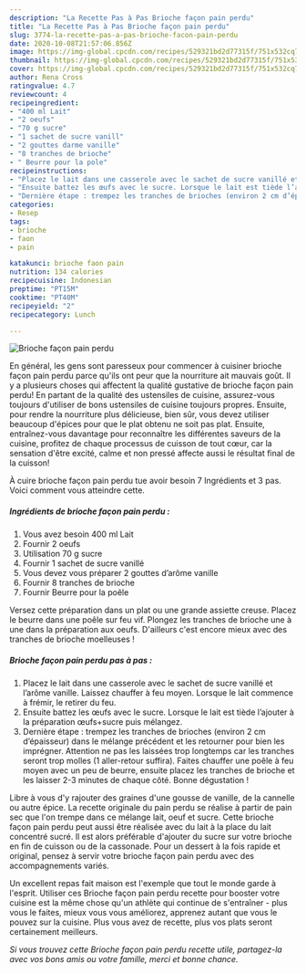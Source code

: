 ```yaml
---
description: "La Recette Pas à Pas Brioche façon pain perdu"
title: "La Recette Pas à Pas Brioche façon pain perdu"
slug: 3774-la-recette-pas-a-pas-brioche-facon-pain-perdu
date: 2020-10-08T21:57:06.856Z
image: https://img-global.cpcdn.com/recipes/529321bd2d77315f/751x532cq70/brioche-facon-pain-perdu-photo-principale-de-la-recette.jpg
thumbnail: https://img-global.cpcdn.com/recipes/529321bd2d77315f/751x532cq70/brioche-facon-pain-perdu-photo-principale-de-la-recette.jpg
cover: https://img-global.cpcdn.com/recipes/529321bd2d77315f/751x532cq70/brioche-facon-pain-perdu-photo-principale-de-la-recette.jpg
author: Rena Cross
ratingvalue: 4.7
reviewcount: 4
recipeingredient:
- "400 ml Lait"
- "2 oeufs"
- "70 g sucre"
- "1 sachet de sucre vanill"
- "2 gouttes darme vanille"
- "8 tranches de brioche"
- " Beurre pour la pole"
recipeinstructions:
- "Placez le lait dans une casserole avec le sachet de sucre vanillé et l’arôme vanille. Laissez chauffer à feu moyen. Lorsque le lait commence à frémir, le retirer du feu."
- "Ensuite battez les œufs avec le sucre. Lorsque le lait est tiède l’ajouter à la préparation œufs+sucre puis mélangez."
- "Dernière étape : trempez les tranches de brioches (environ 2 cm d’épaisseur) dans le mélange précédent et les retourner pour bien les imprégner. Attention ne pas les laissées trop longtemps car les tranches seront trop molles (1 aller-retour suffira). Faites chauffer une poêle à feu moyen avec un peu de beurre, ensuite placez les tranches de brioche et les laisser 2-3 minutes de chaque côté. Bonne dégustation !"
categories:
- Resep
tags:
- brioche
- faon
- pain

katakunci: brioche faon pain 
nutrition: 134 calories
recipecuisine: Indonesian
preptime: "PT15M"
cooktime: "PT40M"
recipeyield: "2"
recipecategory: Lunch

---
```



![Brioche façon pain perdu](https://img-global.cpcdn.com/recipes/529321bd2d77315f/751x532cq70/brioche-facon-pain-perdu-photo-principale-de-la-recette.jpg)

En général, les gens sont paresseux pour commencer à cuisiner brioche façon pain perdu parce qu'ils ont peur que la nourriture ait mauvais goût. Il y a plusieurs choses qui affectent la qualité gustative de brioche façon pain perdu! En partant de la qualité des ustensiles de cuisine, assurez-vous toujours d'utiliser de bons ustensiles de cuisine toujours propres. Ensuite, pour rendre la nourriture plus délicieuse, bien sûr, vous devez utiliser beaucoup d'épices pour que le plat obtenu ne soit pas plat. Ensuite, entraînez-vous davantage pour reconnaître les différentes saveurs de la cuisine, profitez de chaque processus de cuisson de tout cœur, car la sensation d'être excité, calme et non pressé affecte aussi le résultat final de la cuisson!

<!--inarticleads1-->

À cuire brioche façon pain perdu tue avoir besoin 7 Ingrédients et 3 pas. Voici comment vous atteindre cette.

##### Ingrédients de brioche façon pain perdu :

1. Vous avez besoin 400 ml Lait
1. Fournir 2 oeufs
1. Utilisation 70 g sucre
1. Fournir 1 sachet de sucre vanillé
1. Vous devez vous préparer 2 gouttes d’arôme vanille
1. Fournir 8 tranches de brioche
1. Fournir  Beurre pour la poêle


Versez cette préparation dans un plat ou une grande assiette creuse. Placez le beurre dans une poêle sur feu vif. Plongez les tranches de brioche une à une dans la préparation aux oeufs. D&#39;ailleurs c&#39;est encore mieux avec des tranches de brioche moelleuses ! 

<!--inarticleads2-->

##### Brioche façon pain perdu pas à pas :

1. Placez le lait dans une casserole avec le sachet de sucre vanillé et l’arôme vanille. Laissez chauffer à feu moyen. Lorsque le lait commence à frémir, le retirer du feu.
1. Ensuite battez les œufs avec le sucre. Lorsque le lait est tiède l’ajouter à la préparation œufs+sucre puis mélangez.
1. Dernière étape : trempez les tranches de brioches (environ 2 cm d’épaisseur) dans le mélange précédent et les retourner pour bien les imprégner. Attention ne pas les laissées trop longtemps car les tranches seront trop molles (1 aller-retour suffira). Faites chauffer une poêle à feu moyen avec un peu de beurre, ensuite placez les tranches de brioche et les laisser 2-3 minutes de chaque côté. Bonne dégustation !


Libre à vous d&#39;y rajouter des graines d&#39;une gousse de vanille, de la cannelle ou autre épice. La recette originale du pain perdu se réalise à partir de pain sec que l&#39;on trempe dans ce mélange lait, oeuf et sucre. Cette brioche façon pain perdu peut aussi être réalisée avec du lait à la place du lait concentré sucré. Il est alors préférable d&#39;ajouter du sucre sur votre brioche en fin de cuisson ou de la cassonade. Pour un dessert à la fois rapide et original, pensez à servir votre brioche façon pain perdu avec des accompagnements variés. 

<!--inarticleads1-->

<p>
Un excellent repas fait maison est l'exemple que tout le monde garde à l'esprit. Utiliser ces Brioche façon pain perdu recette pour booster votre cuisine est la même chose qu'un athlète qui continue de s'entraîner - plus vous le faites, mieux vous vous améliorez, apprenez autant que vous le pouvez sur la cuisine. Plus vous avez de recette, plus vos plats seront certainement meilleurs.
</p>

<p>
<i>Si vous trouvez cette Brioche façon pain perdu recette utile, partagez-la avec vos bons amis ou votre famille, merci et bonne chance.</i>
</p>
